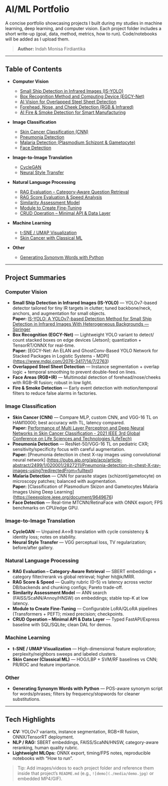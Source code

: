 

# AI/ML Portfolio

A concise portfolio showcasing projects I built during my studies in machine learning, deep learning, and computer vision. Each project folder includes a short write-up (goal, data, method, metrics, how to run). Code/notebooks will be added as I upload them.

> **Author:** Indah Monisa Firdiantika

---

## Table of Contents

* **Computer Vision**

  * [Small Ship Detection in Infrared Images (IS-YOLO)](./Computer%20Vision/Small%20Ship%20Detection%20%28IS-YOLO%29/README.md)
  * [Box Recognition Method and Computing Device (EGCY-Net)](./Computer%20Vision/Box%20Recognition%20%28EGCY-Net%29/README.md)
  * [AI Vision for Overlapped Steel Sheet Detection](./Computer%20Vision/Overlapped%20Steel%20Sheet%20Detection/README.md)
  * [Forehead, Nose, and Cheek Detection (RGB & Infrared)](./Computer%20Vision/Face%20Areas%20%28RGB+IR%29/README.md)
  * [AI Fire & Smoke Detection for Smart Manufacturing](./Computer%20Vision/Fire%20&%20Smoke%20Detection/README.md)

* **Image Classification**

  * [Skin Cancer Classification (CNN)](./Image%20Classification/Skin%20Cancer%20Classification%20%28CNN%29/README.md)
  * [Pneumonia Detection](./Image%20Classification/Pneumonia%20Detection/README.md)
  * [Malaria Detection (Plasmodium Schizont & Gametocyte)](./Image%20Classification/Malaria%20Detection/README.md)
  * [Face Detection](./Image%20Classification/Face%20Detection/README.md)

* **Image-to-Image Translation**

  * [CycleGAN](./Image-to-Image/CycleGAN/README.md)
  * [Neural Style Transfer](./Image-to-Image/Neural%20Style%20Transfer/README.md)

* **Natural Language Processing**

  * [RAG Evaluation – Category-Aware Question Retrieval](./NLP/RAG%20Evaluation/README.md)
  * [RAG Score Evaluation & Speed Analysis](./NLP/RAG%20Score%20&%20Speed/README.md)
  * [Similarity Assessment Model](./NLP/RAG%20Similarity%20Assessment/README.md)
  * [Module to Create Fine-Tuning](./NLP/Module%20to%20Create%20Fine-Tuning/README.md)
  * [CRUD Operation – Minimal API & Data Layer](./NLP/CRUD%20Operation%20–%20Minimal%20API%20&%20Data%20Layer/README.md)

* **Machine Learning**

  * [t-SNE / UMAP Visualization](./Machine%20Learning/t-SNE%20Visualization/README.md)
  * [Skin Cancer with Classical ML](./Machine%20Learning/Skin%20Cancer%20%28Classical%20ML%29/README.md)

* **Other**

  * [Generating Synonym Words with Python](./Other/Generating%20Synonyms/README.md)

---

## Project Summaries

### Computer Vision

* **Small Ship Detection in Infrared Images (IS-YOLO)** — YOLOv7-based detector tailored for tiny IR targets in clutter; tuned backbone/neck, anchors, and augmentation for small objects. <br>
 **Paper:** [IS-YOLO: A YOLOv7-based Detection Method for Small Ship Detection in Infrared Images With Heterogeneous Backgrounds — Springer](https://link.springer.com/article/10.1007/s12555-024-0044-8)
* **Box Recognition (EGCY-Net)** — Lightweight YOLO variant to detect/ count stacked boxes on edge devices (Jetson); quantization + TensorRT/ONNX for real-time. <br>
  **Paper:** [EGCY-Net: An ELAN and GhostConv-Based YOLO Network for Stacked Packages in Logistic Systems - MDPI] (https://www.mdpi.com/2076-3417/14/7/2763)
* **Overlapped Steel Sheet Detection** — Instance segmentation + overlap logic + temporal smoothing to prevent double-feed on lines.
* **Face Areas (RGB+IR)** — Multimodal detection of forehead/nose/cheeks with RGB–IR fusion; robust in low light.
* **Fire & Smoke Detection** — Early event detection with motion/temporal filters to reduce false alarms in factories.

### Image Classification

* **Skin Cancer (CNN)** — Compare MLP, custom CNN, and VGG-16 TL on HAM10000; best accuracy with TL, latency compared. <br>
  **Paper:** [Performance of Multi Layer Perceptron and Deep Neural Networks in Skin Cancer Classification - 2021 IEEE 3rd Global Conference on Life Sciences and Technologies (LifeTech) ](https://ieeexplore.ieee.org/document/9391876)
* **Pneumonia Detection** — ResNet-50/VGG-16 TL on pediatric CXR; sensitivity/specificity focus with careful augmentation. <br>
  **Paper:** [Pneumonia detection in chest X-ray images using convolutional neural network] (https://pubs.aip.org/aip/acp/article-abstract/2499/1/020001/2827211/Pneumonia-detection-in-chest-X-ray-images-using?redirectedFrom=fulltext)
* **Malaria Detection** — CNN for parasite stages (schizont/gametocyte) on microscopy patches; balanced with augmentation. <br>
  **Paper:** [Classification of Plasmodium Skizon and Gametocytes Malaria Images Using Deep Learning] (https://ieeexplore.ieee.org/document/9649676)
* **Face Detection** — Real-time MTCNN/RetinaFace with ONNX export; FPS benchmarks on CPU/edge GPU.

### Image-to-Image Translation

* **CycleGAN** — Unpaired A↔B translation with cycle consistency & identity loss; notes on stability.
* **Neural Style Transfer** — VGG perceptual loss, TV regularization; before/after gallery.

### Natural Language Processing

* **RAG Evaluation – Category-Aware Retrieval** — SBERT embeddings + category filter/rerank vs global retrieval; higher hit@k/MRR.
* **RAG Score & Speed** — Quality rubric (0–5) vs latency across vector DB/backends and chunking configs; Pareto trade-off.
* **Similarity Assessment Model** — ANN search (FAISS/ScaNN/Annoy/HNSW) on embeddings; stable top-K at low latency.
* **Module to Create Fine-Tuning** — Configurable LoRA/QLoRA pipelines (Transformers + PEFT); mixed precision; checkpoints.
* **CRUD Operation – Minimal API & Data Layer** — Typed FastAPI/Express baseline with SQL/SQLite; clean DAL for demos.

### Machine Learning

* **t-SNE / UMAP Visualization** — High-dimensional feature exploration; perplexity/neighbors sweeps and labeled clusters.
* **Skin Cancer (Classical ML)** — HOG/LBP + SVM/RF baselines vs CNN; PR/ROC and feature importance.

### Other

* **Generating Synonym Words with Python** — POS-aware synonym script for words/phrases; filters by frequency/stopwords for cleaner substitutions.

---

## Tech Highlights

* **CV:** YOLOv7 variants, instance segmentation, RGB+IR fusion, ONNX/TensorRT deployment.
* **NLP / RAG:** SBERT embeddings, FAISS/ScaNN/HNSW, category-aware reranking, human quality rubric.
* **Lightweight MLOps:** ONNX export, timing/FPS notes, reproducible notebooks with “How to run”.

> Tip: Add images/videos to each project folder and reference them inside that project’s `README.md` (e.g., `![demo](./media/demo.jpg)` or embedded MP4/GIF).
